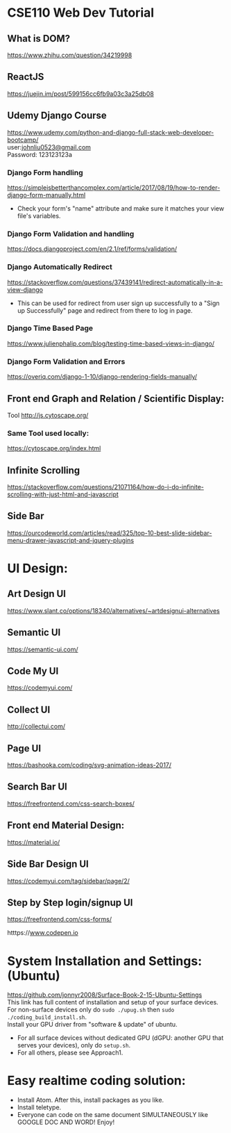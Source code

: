 # CSE110 Web Dev Tutorial  

## What is DOM?  
https://www.zhihu.com/question/34219998  

## ReactJS  
https://juejin.im/post/599156cc6fb9a03c3a25db08  

## Udemy Django Course 
https://www.udemy.com/python-and-django-full-stack-web-developer-bootcamp/  
user:johnliu0523@gmail.com  
Password: 123123123a  

### Django Form handling  
https://simpleisbetterthancomplex.com/article/2017/08/19/how-to-render-django-form-manually.html  
* Check your form's "name" attribute and make sure it matches your view file's variables.  

### Django Form Validation and handling  
https://docs.djangoproject.com/en/2.1/ref/forms/validation/  

### Django Automatically Redirect  
https://stackoverflow.com/questions/37439141/redirect-automatically-in-a-view-django  
* This can be used for redirect from user sign up successfully to a "Sign up Successfully" page and redirect from there to log in page.  

### Django Time Based Page  
https://www.julienphalip.com/blog/testing-time-based-views-in-django/  

### Django Form Validation and Errors  
https://overiq.com/django-1-10/django-rendering-fields-manually/  

## Front end Graph and Relation / Scientific Display:  
Tool http://js.cytoscape.org/  

### Same Tool used locally:  
https://cytoscape.org/index.html  

## Infinite Scrolling  
https://stackoverflow.com/questions/21071164/how-do-i-do-infinite-scrolling-with-just-html-and-javascript  

## Side Bar  
https://ourcodeworld.com/articles/read/325/top-10-best-slide-sidebar-menu-drawer-javascript-and-jquery-plugins  

# UI Design:  

## Art Design UI  
https://www.slant.co/options/18340/alternatives/~artdesignui-alternatives  

## Semantic UI  
https://semantic-ui.com/  

## Code My UI  
https://codemyui.com/  

## Collect UI  
http://collectui.com/  

## Page UI  
https://bashooka.com/coding/svg-animation-ideas-2017/  

## Search Bar UI  
https://freefrontend.com/css-search-boxes/  

## Front end Material Design:  
https://material.io/  

## Side Bar Design UI  
https://codemyui.com/tag/sidebar/page/2/  

## Step by Step login/signup UI  
https://freefrontend.com/css-forms/  

htttps://www.codepen.io  

# System Installation and Settings: (Ubuntu)  
https://github.com/jonnyr2008/Surface-Book-2-15-Ubuntu-Settings  
This link has full content of installation and setup of your surface devices.  
For non-surface devices only do ```sudo ./upug.sh``` then ```sudo ./coding_build_install.sh```.  
Install your GPU driver from "software & update" of ubuntu.  
* For all surface devices without dedicated GPU (dGPU: another GPU that serves your devices), only do ```setup.sh```.  
* For all others, please see Approach1.  

# Easy realtime coding solution:  
* Install Atom. After this, install packages as you like.  
* Install teletype.  
* Everyone can code on the same document SIMULTANEOUSLY like GOOGLE DOC AND WORD! Enjoy!  


